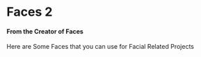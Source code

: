 # Faces 2
#### From the Creator of Faces

Here are Some Faces that you can use for Facial Related Projects 
